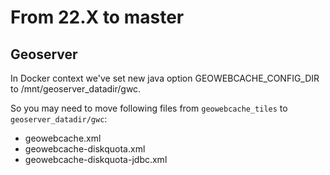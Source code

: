 # From 22.X to master

## Geoserver

In Docker context we've set new java option GEOWEBCACHE_CONFIG_DIR to /mnt/geoserver_datadir/gwc.

So you may need to move following files from `geowebcache_tiles` to `geoserver_datadir/gwc`:
- geowebcache.xml
- geowebcache-diskquota.xml
- geowebcache-diskquota-jdbc.xml
